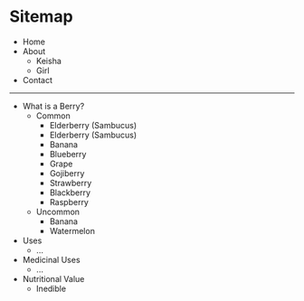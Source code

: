 # Sitemap

- Home
- About
	- Keisha
	- Girl
- Contact

---

- What is a Berry?
	- Common
		- Elderberry (Sambucus)		- Elderberry (Sambucus)		- Banana		- Blueberry		- Grape		- Gojiberry		- Strawberry		- Blackberry		- Raspberry
	- Uncommon
		- Banana		- Watermelon- Uses
	- ...- Medicinal Uses
	- ...- Nutritional Value	- Inedible
		